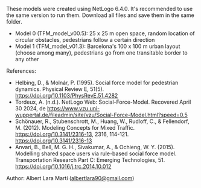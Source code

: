 These models were created using NetLogo 6.4.0. It's recommended to use the same version to run them.
Download all files and save them in the same folder.
- Model 0 (TFM_model_v00.5): 25 x 25 m open space, random location of circular obstacles, pedestrians follow a certain direction
- Model 1 (TFM_model_v01.3): Barcelona's 100 x 100 m urban layout (choose among many), pedestrians go from one transitable border to any other

References:

- Helbing, D., & Molnár, P. (1995). Social force model for pedestrian dynamics. Physical Review E, 51(5). https://doi.org/10.1103/PhysRevE.51.4282
- Tordeux, A. (n.d.). NetLogo Web: Social-Force-Model. Recovered April 30 2024, de https://www.vzu.uni-wuppertal.de/fileadmin/site/vzu/Social-Force-Model.html?speed=0.5
- Schönauer, R., Stubenschrott, M., Huang, W., Rudloff, C., & Fellendorf, M. (2012). Modeling Concepts for Mixed Traffic. https://doi.org/10.3141/2316-13, 2316, 114-121. https://doi.org/10.3141/2316-13
- Anvari, B., Bell, M. G. H., Sivakumar, A., & Ochieng, W. Y. (2015). Modelling shared space users via rule-based social force model. Transportation Research Part C: Emerging Technologies, 51. https://doi.org/10.1016/j.trc.2014.10.012

Author:
Albert Lara Martí (albertlara90@gmail.com)
